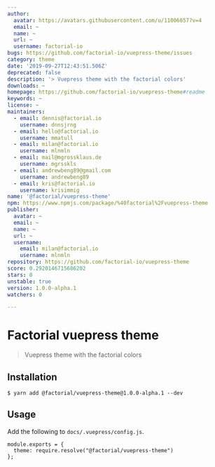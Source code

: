 ```yaml
---
author:
  avatar: https://avatars.githubusercontent.com/u/11006857?v=4
  email: ~
  name: ~
  url: ~
  username: factorial-io
bugs: https://github.com/factorial-io/vuepress-theme/issues
category: theme
date: '2019-09-27T12:43:51.506Z'
deprecated: false
description: '> Vuepress theme with the factorial colors'
downloads: ~
homepage: https://github.com/factorial-io/vuepress-theme#readme
keywords: ~
license: ~
maintainers:
  - email: dennis@factorial.io
    username: dnnsjrng
  - email: hello@factorial.io
    username: mmatull
  - email: milan@factorial.io
    username: mlnmln
  - email: mail@mgrossklaus.de
    username: mgrsskls
  - email: andrewbeng89@gmail.com
    username: andrewbeng89
  - email: kris@factorial.io
    username: krisimmig
name: '@factorial/vuepress-theme'
npm: https://www.npmjs.com/package/%40factorial%2Fvuepress-theme
publisher:
  avatar: ~
  email: ~
  name: ~
  url: ~
  username:
    email: milan@factorial.io
    username: mlnmln
repository: https://github.com/factorial-io/vuepress-theme
score: 0.2920146715686202
stars: 0
unstable: true
version: 1.0.0-alpha.1
watchers: 0

---
```


# Factorial vuepress theme

> Vuepress theme with the factorial colors

## Installation

```
$ yarn add @factorial/vuepress-theme@1.0.0-alpha.1 --dev
```

## Usage

Add the following to `docs/.vuepress/config.js`.

```
module.exports = {
  theme: require.resolve("@factorial/vuepress-theme")
};
```
